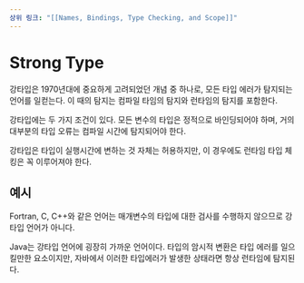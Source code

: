 ```yaml
---
상위 링크: "[[Names, Bindings, Type Checking, and Scope]]"
---
```

# Strong Type

강타입은 1970년대에 중요하게 고려되었던 개념 중 하나로, 모든 타입 에러가 탐지되는 언어를 일컫는다. 이 때의 탐지는 컴파일 타임의 탐지와 런타임의 탐지를 포함한다.

강타입에는 두 가지 조건이 있다. 모든 변수의 타입은 정적으로 바인딩되어야 하며, 거의 대부분의 타입 오류는 컴파일 시간에 탐지되어야 한다. 

강타입은 타입이 실행시간에 변하는 것 자체는 허용하지만, 이 경우에도 런타임 타입 체킹은 꼭 이루어져야 한다.

## 예시
Fortran, C, C++와 같은 언어는 매개변수의 타입에 대한 검사를 수행하지 않으므로 강타입 언어가 아니다.

Java는 강타입 언어에 굉장히 가까운 언어이다. 타입의 암시적 변환은 타입 에러를 일으킬만한 요소이지만, 자바에서 이러한 타입에러가 발생한 상태라면 항상 런타임에 탐지된다.